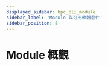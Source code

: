 ```yaml
---
displayed_sidebar: hpc_cli_module
sidebar_label: 'Module 與可用軟體套件'
sidebar_position: 8
---
```


# Module 概觀

